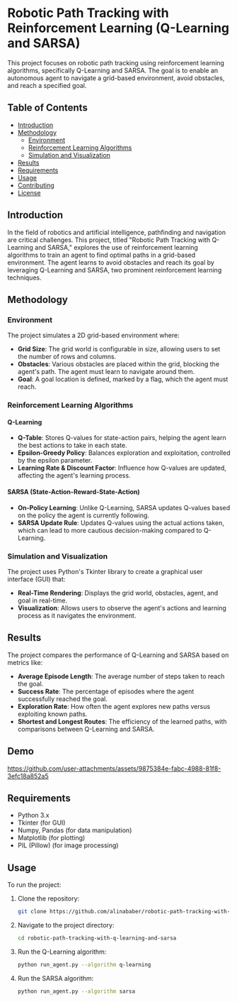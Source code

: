 # Robotic Path Tracking with Reinforcement Learning (Q-Learning and SARSA)

This project focuses on robotic path tracking using reinforcement learning algorithms, specifically Q-Learning and SARSA. The goal is to enable an autonomous agent to navigate a grid-based environment, avoid obstacles, and reach a specified goal.

## Table of Contents

- [Introduction](#introduction)
- [Methodology](#methodology)
  - [Environment](#environment)
  - [Reinforcement Learning Algorithms](#reinforcement-learning-algorithms)
  - [Simulation and Visualization](#simulation-and-visualization)
- [Results](#results)
- [Requirements](#requirements)
- [Usage](#usage)
- [Contributing](#contributing)
- [License](#license)

## Introduction

In the field of robotics and artificial intelligence, pathfinding and navigation are critical challenges. This project, titled "Robotic Path Tracking with Q-Learning and SARSA," explores the use of reinforcement learning algorithms to train an agent to find optimal paths in a grid-based environment. The agent learns to avoid obstacles and reach its goal by leveraging Q-Learning and SARSA, two prominent reinforcement learning techniques.

## Methodology

### Environment

The project simulates a 2D grid-based environment where:
- **Grid Size**: The grid world is configurable in size, allowing users to set the number of rows and columns.
- **Obstacles**: Various obstacles are placed within the grid, blocking the agent's path. The agent must learn to navigate around them.
- **Goal**: A goal location is defined, marked by a flag, which the agent must reach.

### Reinforcement Learning Algorithms

#### Q-Learning
- **Q-Table**: Stores Q-values for state-action pairs, helping the agent learn the best actions to take in each state.
- **Epsilon-Greedy Policy**: Balances exploration and exploitation, controlled by the epsilon parameter.
- **Learning Rate & Discount Factor**: Influence how Q-values are updated, affecting the agent's learning process.

#### SARSA (State-Action-Reward-State-Action)
- **On-Policy Learning**: Unlike Q-Learning, SARSA updates Q-values based on the policy the agent is currently following.
- **SARSA Update Rule**: Updates Q-values using the actual actions taken, which can lead to more cautious decision-making compared to Q-Learning.

### Simulation and Visualization

The project uses Python's Tkinter library to create a graphical user interface (GUI) that:
- **Real-Time Rendering**: Displays the grid world, obstacles, agent, and goal in real-time.
- **Visualization**: Allows users to observe the agent's actions and learning process as it navigates the environment.

## Results

The project compares the performance of Q-Learning and SARSA based on metrics like:
- **Average Episode Length**: The average number of steps taken to reach the goal.
- **Success Rate**: The percentage of episodes where the agent successfully reached the goal.
- **Exploration Rate**: How often the agent explores new paths versus exploiting known paths.
- **Shortest and Longest Routes**: The efficiency of the learned paths, with comparisons between Q-Learning and SARSA.

## Demo

https://github.com/user-attachments/assets/9875384e-fabc-4988-81f8-3efc18a852a5

## Requirements

- Python 3.x
- Tkinter (for GUI)
- Numpy, Pandas (for data manipulation)
- Matplotlib (for plotting)
- PIL (Pillow) (for image processing)

## Usage

To run the project:

1. Clone the repository:
   ```bash
   git clone https://github.com/alinababer/robotic-path-tracking-with-q-learning-and-sarsa.git
2. Navigate to the project directory:
   ```bash
   cd robotic-path-tracking-with-q-learning-and-sarsa
3. Run the Q-Learning algorithm:
   ```bash
   python run_agent.py --algorithm q-learning
4. Run the SARSA algorithm:
   ```bash
   python run_agent.py --algorithm sarsa
